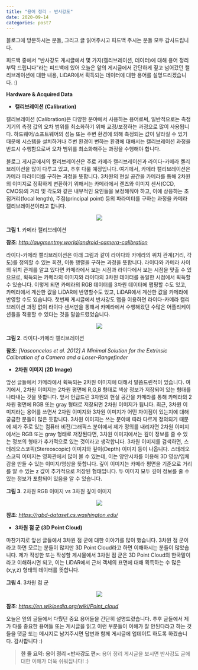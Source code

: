 ```yaml
---
title: "용어 정리 - 반사강도"
date: 2020-09-14
categories: post7
---
```


블로그에 방문하시는 분들, 그리고 글 읽어주시고 피드백 주시는 분들 모두 감사드립니다.

피드백 중에서 "반사강도 게시글에서 몇 가지(캘리브레이션, 데이터)에 대해 용어 정리 부탁 드립니다"라는 피드백에 있어
오늘은 앞의 게시글에서 간단하게 짚고 넘어갔던 캘리브레이션에 대한 내용, LiDAR에서 획득되는 데이터에 대한 용어를 설명드리겠습니다. :)

**Hardware & Acquired Data**
- **캘리브레이션 (Calibration)**

캘리브레이션 (Calibration)은 다양한 분야에서 사용하는 용어로써, 일반적으로는 측정기기의 측정 값의 오차 범위를 최소화하기 위해 교정/보정하는 과정으로
많이 사용됩니다. 하드웨어/소프트웨어의 성능 또는 주변 환경에 의해 측정되는 값이 달라질 수 있기 때문에 시스템을 설치하거나 주변 환경이 변하는 환경에 대해서는
캘리브레이션 과정을 반드시 수행함으로써 오차 범위를 최소화해주는 과정을 수행해야 합니다.

블로그 게시글에서의 캘리브레이션은 주로 카메라 캘리브레이션과 라이다-카메라 켈리브레이션을 많이 다루고 있고, 추후 다룰 예정입니다.
여기에서, 카메라 캘리브레이션은 카메라 파라미터를 구하는 과정을 뜻합니다.
3차원의 현실 공간을 카메라를 통해 2차원의 이미지로 정확하게 변환하기 위해서는
카메라에서 렌즈와 이미지 센서(CCD, CMOS)의 거리 및 각도와 같은 내부적인 요인들을 보정해줘야 하고,
이에 상응하는 초점거리(focal length), 주점(principal point) 등의 파라미터를 구하는 과정을 카메라 캘리브레이션이라고 합니다.

<p align="center"><img src="https://user-images.githubusercontent.com/69247445/93039460-8671ae80-f682-11ea-9cae-ad4bc030deba.png"></p>

**그림 1**. 카메라 캘리브레이션

**참조**: *<http://augmentmy.world/android-camera-calibration>*

라이다-카메라 캘리브레이션은 아래 그림과 같이 라이다와 카메라의 위치 관계(거리, 각도)를 정의할 수 있는 회전, 이동 행렬을 구하는 과정을 뜻합니다.
라이다와 카메라 사이의 위치 관계를 알고 있다면 카메라에서 보는 시점과 라이다에서 보는 시점을 맞출 수 있으므로, 
획득되는 카메라의 이미지와 라이다의 3차원 데이터를 동일한 시점에서 획득할 수 있습니다.
이렇게 되면 카메라의 RGB 데이터를 3차원 데이터에 맵핑할 수도 있고, 카메라에서 계산한 값을 LiDAR에 반영할수도 있고, LiDAR에서 계산한 값을 카메라에 반영할 수도 있습니다.
첫번째 게시글에서 반사강도 맵을 이용하면 라이다-카메라 캘리브레이션 과정 없이 라이다 센서만을 통해서 카메라에서 수행해왔던 수많은 어플리케이션들을 
적용할 수 있다는 것을 말씀드렸었습니다.

<p align="center"><img src="https://user-images.githubusercontent.com/69247445/93039732-3515ef00-f683-11ea-9bd5-5a8d173e2bfb.jpg"></p>

**그림 2**. 라이다-카메라 캘리브레이션

**참조**: *[Vasconcelos et al. 2012] A Minimal Solution for the Extrinsic Calibration of a Camera and a Laser-Rangefinder*

- **2차원 이미지 (2D Image)**

앞선 글들에서 카메라에서 획득되는 2차원 이미지에 대해서 말씀드린적이 있습니다.
여기에서, 2차원 이미지는 2차원 평면에 R,G,B 형태로 색상 정보가 저장되어 있는 형태를 나타내는 것을 뜻합니다.
앞서 언급드린 3차원의 현실 공간을 카메라를 통해 카메라의 2차원 평면에 RGB 또는 gray 형태로 저장되면 2차원 이미지가 됩니다.
최근, 3차원 이미지라는 용어를 쓰면서 2차원 이미지와 3차원 이미지가 어떤 차이점이 있는지에 대해 궁금한 분들이 많은 듯합니다.
3차원 이미지는 쓰는 분야에 따라 다르게 정의되기 때문에 제가 주로 있는 컴퓨터 비전/그래픽스 분야에서 제가 정의를 내리자면
2차원 이미지에서는 RGB 또는 gray 형태로 저장된다면, 3차원 이미지에서는 깊이 정보를 줄 수 있는 정보의 형태가 추가적으로 있는 것이라고 생각합니다.
3차원 이미지를 검색하면, 스테레오스코픽(Stereoscopic) 이미지와 깊이(Depth) 이미지 등이 나옵니다.
스테레오스코픽 이미지는 영화관에서 많이 볼 수 있는데, 이는 양안시차를 이용해 3D 영상/입체감을 만들 수 있는 이미지/영상을 뜻합니다. 
깊이 이미지는 카메라 평면을 기준으로 거리를 알 수 있는 z 값이 추가적으로 저장된 형태입니다.
두 이미지 모두 깊이 정보를 줄 수 있는 정보가 포함되어 있음을 알 수 있습니다.

**그림 3**. 2차원 RGB 이미지 vs 3차원 깊이 이미지

<p align="center"><img src="https://user-images.githubusercontent.com/69247445/93045334-dc9a1e00-f691-11ea-8912-473192401877.gif"></p>

**참조**: *<https://rgbd-dataset.cs.washington.edu/>*

- **3차원 점 군 (3D Point Cloud)**

마찬가지로 앞선 글들에서 3차원 점 군에 대한 이야기를 많이 했습니다.
3차원 점 군이라고 하면 모르는 분들이 많지만 3D Point Cloud라고 하면 이해하시는 분들이 많았습니다.
제가 작성한 또는 작성할 게시물에서 3차원 점 군은 3D Point Cloud의 한국말이라고 이해하시면 되고,
이는 LiDAR에서 근처 객체의 표면에 대해 획득하는 수 많은 (x,y,z) 형태의 데이터를 뜻합니다. 

**그림 4**. 3차원 점 군

<p align="center"><img src="https://user-images.githubusercontent.com/69247445/93045704-d8223500-f692-11ea-9e7a-6bac66d39292.png"></p>

**참조**: *<https://en.wikipedia.org/wiki/Point_cloud>*

오늘은 앞의 글들에서 다뤘던 중요 용어들을 간단히 설명드렸습니다.
추후 글들에서 제가 다룰 중요한 용어들 또는 게시글을 읽고 이런 부분들이 이해가 잘 안된다라고 하는 것들을 댓글 또는 메시지로 남겨주시면
답변과 함께 게시글에 업데이트 하도록 하겠습니다. 감사합니다 :)

> **한 줄 요약:** **용어 정리 <반사강도 편>**: 용어 정리 게시글을 보시면 반사강도 글에 대한 이해가 더욱 쉬워집니다! :)

<script id="dsq-count-scr" src="//rooney-choi.disqus.com/count.js" async></script>
